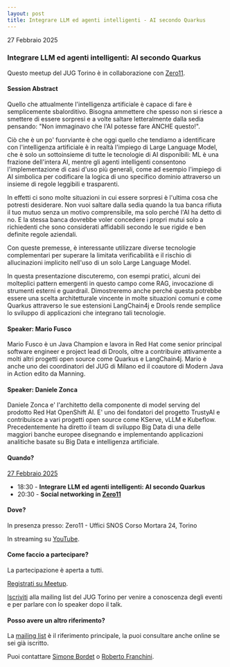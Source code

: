 ```yaml
---
layout: post
title: Integrare LLM ed agenti intelligenti - AI secondo Quarkus
---
```


27 Febbraio 2025

### Integrare LLM ed agenti intelligenti: AI secondo Quarkus

Questo meetup del JUG Torino è in collaborazione con [Zero11](https://www.zero11.it/).

#### Session Abstract

Quello che attualmente l'intelligenza artificiale è capace di fare è semplicemente sbalorditivo. Bisogna ammettere che spesso non si riesce a smettere di essere sorpresi e a volte saltare letteralmente dalla sedia pensando: "Non immaginavo che l'AI potesse fare ANCHE questo!".

Ciò che è un po' fuorviante è che oggi quello che tendiamo a identificare con l'intelligenza artificiale è in realtà l'impiego di Large Language Model, che è solo un sottoinsieme di tutte le tecnologie di AI disponibili: ML è una frazione dell'intera AI, mentre gli agenti intelligenti consentono l'implementazione di casi d'uso più generali, come ad esempio l'impiego di AI simbolica per codificare la logica di uno specifico dominio attraverso un insieme di regole leggibili e trasparenti.

In effetti ci sono molte situazioni in cui essere sorpresi è l'ultima cosa che potresti desiderare. Non vuoi saltare dalla sedia quando la tua banca rifiuta il tuo mutuo senza un motivo comprensibile, ma solo perché l'AI ha detto di no. E la stessa banca dovrebbe voler concedere i propri mutui solo a richiedenti che sono considerati affidabili secondo le sue rigide e ben definite regole aziendali.

Con queste premesse, è interessante utilizzare diverse tecnologie complementari per superare la limitata verificabilità e il rischio di allucinazioni implicito nell'uso di un solo Large Language Model.

In questa presentazione discuteremo, con esempi pratici, alcuni dei molteplici pattern emergenti in questo campo come RAG, invocazione di strumenti esterni e guardrail.
Dimostreremo anche perché questa potrebbe essere una scelta architetturale vincente in molte situazioni comuni e come Quarkus attraverso le sue estensioni LangChain4j e Drools rende semplice lo sviluppo di applicazioni che integrano tali tecnologie.

#### Speaker: Mario Fusco

Mario Fusco è un Java Champion e lavora in Red Hat come senior principal software engineer e project lead di Drools, oltre a contribuire attivamente a molti altri progetti open source come Quarkus e LangChain4j. Mario è anche uno dei coordinatori del JUG di Milano ed il coautore di Modern Java in Action edito da Manning.

#### Speaker: Daniele Zonca

Daniele Zonca e' l'architetto della componente di model serving del prodotto Red Hat OpenShift AI. E' uno dei fondatori del progetto TrustyAI e contribuisce a vari progetti open source come KServe, vLLM e Kubeflow. Precedentemente ha diretto il team di sviluppo Big Data di una delle maggiori banche europee disegnando e implementando applicazioni analitiche basate su Big Data e intelligenza artificiale.

#### Quando?

<u>27 Febbraio 2025</u>

* 18:30 - **Integrare LLM ed agenti intelligenti: AI secondo Quarkus**
* 20:30 - **Social networking in [Zero11](https://www.zero11.it/)**

#### Dove?

In presenza presso:
Zero11 - Uffici SNOS
Corso Mortara 24, Torino

In streaming su [YouTube](https://www.youtube.com/watch?v=9Cv2MzlZ5PQ).

#### Come faccio a partecipare?

La partecipazione è aperta a tutti.

[Registrati su Meetup](https://www.meetup.com/jugtorino/events/306227786/).

[Iscriviti](/subscribe/) alla mailing list del JUG Torino per venire a conoscenza degli eventi e per parlare con lo speaker dopo il talk.

#### Posso avere un altro riferimento?

La [mailing list](https://groups.yahoo.com/groups/it-torino-java-jug) è il riferimento principale, la puoi consultare anche online se sei già iscritto.

Puoi contattare [Simone Bordet](/people/simonebordet/) o [Roberto Franchini](/people/robertofranchini/).
